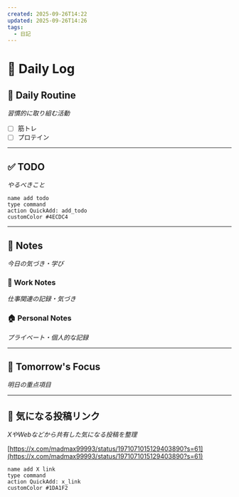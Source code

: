 ```yaml
---
created: 2025-09-26T14:22
updated: 2025-09-26T14:26
tags:
  - 日記
---
```


# 📅 Daily Log

## 💪 Daily Routine
*習慣的に取り組む活動*

- [ ] 筋トレ
- [ ] プロテイン

---

## ✅ TODO
*やるべきこと*

```button
name add todo
type command
action QuickAdd: add_todo
customColor #4ECDC4
```

---

## 📝 Notes
*今日の気づき・学び*

### 💼 Work Notes
*仕事関連の記録・気づき*



### 🏠 Personal Notes  
*プライベート・個人的な記録*



---

## 🎯 Tomorrow's Focus
*明日の重点項目*

---

## 🔗 気になる投稿リンク
*XやWebなどから共有した気になる投稿を整理*

[https://x.com/madmax99993/status/1971071015129403890?s=61](https://x.com/madmax99993/status/1971071015129403890?s=61)

```button
name add X link
type command
action QuickAdd: x_link
customColor #1DA1F2
```
